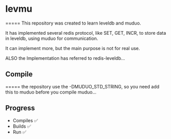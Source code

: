 # levmu
=====
This repository was created to learn leveldb and muduo.

It has implemented several redis protocol, like SET, GET, INCR, to store data in leveldb, using muduo for communication.

It can implement more, but the main purpose is not for real use.

ALSO the Implementation has referred to redis-leveldb...

## Compile
=====
the repository use the -DMUDUO_STD_STRING, so you need add this to muduo before you compile muduo...

## Progress
  - Compiles :white_check_mark:
  - Builds  :white_check_mark:
  - Run :white_check_mark:
